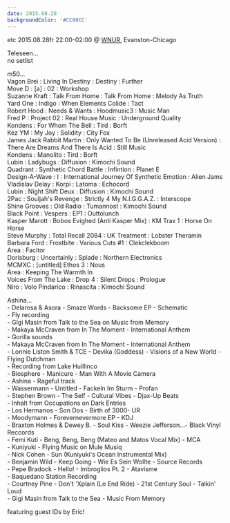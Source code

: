 ```yaml
---
date: 2015.08.28
backgroundColor: '#CC99CC'
---
```


etc 2015.08.28fr 22:00-02:00 @ [WNUR](http://www.wnur.org/), Evanston-Chicago  

Teleseen...  
no setlist  

m50...  
Vagon Brei : Living In Destiny : Destiny : Further  
Move D : \[a\] : 02 : Workshop  
Suzanne Kraft : Talk From Home : Talk From Home : Melody As Truth  
Yard One : Indigo : When Elements Colide : Tact  
Robert Hood : Needs & Wants : Hoodmusic3 : Music Man  
Fred P : Project 02 : Real House Music : Underground Quality  
Kondens : For Whom The Bell : Tird : Borft  
Kez YM : My Joy : Solidity : City Fox  
James Jack Rabbit Martin : Only Wanted To Be (Unreleased Acid Version) : There Are Dreams And There Is Acid : Still Music  
Kondens : Manolito : Tird : Borft  
Lubin : Ladybugs : Diffusion : Kimochi Sound  
Quadrant : Synthetic Chord Battle : Infintion : Planet E  
Design-A-Wave : I : International Journey Of Synthetic Emotion : Alien Jams  
Vladislav Delay : Korpi : Latoma : Echocord  
Lubin : Night Shift Deux : Diffusion : Kimochi Sound  
2Pac : Souljah's Revenge : Strictly 4 My N.I.G.G.A.Z. : Interscope  
Shine Grooves : Old Radio : Tumannost : Kimochi Sound  
Black Point : Vespers : EP1 : Outtolunch  
Kasper Marott : Bobos Evighed (Anti Kasper Mix) : KM Trax 1 : Horse On Horse  
Steve Murphy : Total Recall 2084 : UK Treatment : Lobster Theramin  
Barbara Ford : Frostbite : Various Cuts #1 : Clekclekboom  
Area : Facitor  
Dorisburg : Uncertainly : Splade : Northern Electronics  
MCMXC : \[untitled\] Ethos 3 : Nous  
Area : Keeping The Warmth In  
Voices From The Lake : Drop 4 : Silent Drops : Prologue  
Niro : Volo Pindarico : Rinascita : Kimochi Sound  

Ashina...  
\- Delarosa & Asora - Smaze Words - Backsome EP - Schematic  
\- Fly recording  
\- GIgi Masin from Talk to the Sea on Music from Memory  
\- Makaya McCraven from In The Moment - International Anthem  
\- Gorilla sounds  
\- Makaya McCraven from In The Moment - International Anthem  
\- Lonnie Liston Smith & TCE - Devika (Goddess) - Visions of a New World - Flying Dutchman  
\- Recording from Lake Huillinco  
\- Biosphere - Manicure - Man With A Movie Camera  
\- Ashina - Rageful track  
\- Wassermann - Untitled - Fackeln Im Sturm - Profan  
\- Stephen Brown - The Self - Cultural Vibes - Djax-Up Beats  
\- Inhalt from Occupations on Dark Entries  
\- Los Hermanos - Son Dos - Birth of 3000- UR  
\- Moodymann - Forevernevermore EP - KDJ  
\- Braxton Holmes & Dewey B. - Soul Kiss - Weezie Jefferson…- Black Vinyl Reccords  
\- Femi Kuti - Beng, Beng, Beng (Mateo and Matos Vocal Mix) - MCA  
\- Kuniyuki - Flying Music on Mule Musiq  
\- Nick Cohen - Sun (Kuniyuki's Ocean Instrumental Mix)  
\- Benjamin Wild - Keep Going - Wie Es Sein Wollte - Source Records  
\- Pepe Bradock - Hello! - Imbroglios Pt. 2 - Atavisme  
\- Baquedano Station Recording  
\- Courtney Pine - Don't 'Xplain (Lo End Ride) - 21st Century Soul - Talkin' Loud  
\- Gigi Masin from Talk to the Sea - Music From Memory  

featuring guest IDs by Eric!